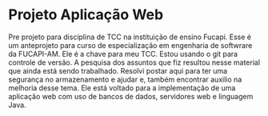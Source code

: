 # Projeto Aplicação Web
Pre projeto para disciplina de TCC na instituição de ensino Fucapi. 
Esse é um anteprojeto para curso de especialização em engenharia de softwrare da FUCAPI-AM. Ele é a chave para meu TCC.
Estou usando o git para controle de versão.
A pesquisa dos assuntos que fiz resultou nesse material que ainda está sendo trabalhado.
Resolvi postar aqui para ter uma segurança no armazenamento e ajudar e, também encontrar auxilio na melhoria desse tema.
Ele está voltado para a implementação de uma aplicação web com uso de bancos de dados, servidores web e linguagem Java.
